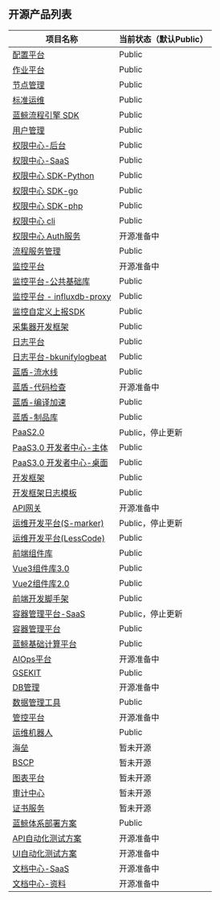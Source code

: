 ## 开源产品列表


|项目名称 |当前状态（默认Public） |
|---|---|
|[配置平台](https://github.com/TencentBlueKing/bk-cmdb) |Public |
|[作业平台](https://github.com/TencentBlueKing/bk-job) |Public |
|[节点管理](https://github.com/TencentBlueKing/bk-nodeman) |Public |
|[标准运维](https://github.com/TencentBlueKing/bk-sops) |Public |
|[蓝鲸流程引擎 SDK](https://github.com/TencentBlueKing/bamboo-engine) |Public |
|[用户管理](https://github.com/TencentBlueKing/bk-user) |Public |
|[权限中心-后台](https://github.com/TencentBlueKing/bk-iam) |Public |
|[权限中心-SaaS](https://github.com/TencentBlueKing/bk-iam-saas) |Public |
|[权限中心 SDK-Python](https://github.com/TencentBlueKing/iam-python-sdk) |Public |
|[权限中心 SDK-go](https://github.com/TencentBlueKing/iam-go-sdk) |Public |
|[权限中心 SDK-php](https://github.com/TencentBlueKing/iam-php-sdk) |Public |
|[权限中心 cli](https://github.com/TencentBlueKing/bk-iam-cli) |Public |
|[权限中心 Auth服务](https://github.com/TencentBlueKing/blueking-auth) |开源准备中 |
|[流程服务管理](https://github.com/TencentBlueKing/bk-itsm) |Public |
|[监控平台](https://github.com/TencentBlueKing/bk-monitor) |开源准备中 |
|[监控平台-公共基础库](https://github.com/TencentBlueKing/bkmonitor-kits ) |Public |
|[监控平台 - influxdb-proxy](https://github.com/TencentBlueKing/influxdb-proxy) |Public |
|[监控自定义上报SDK](https://github.com/TencentBlueKing/bk-monitor-report) |Public |
|[采集器开发框架](https://github.com/TencentBlueKing/collector-go-sdk) |Public |
|[日志平台](https://github.com/TencentBlueKing/bk-log) |Public |
|[日志平台-bkunifylogbeat](https://github.com/TencentBlueKing/bkunifylogbeat) |Public |
|[蓝盾-流水线](https://github.com/TencentBlueKing/bk-ci) |Public |
|[蓝盾-代码检查](https://github.com/TencentBlueKing/bk-codecc) |开源准备中 |
|[蓝盾-编译加速](https://github.com/TencentBlueKing/bk-turbo) |Public |
|[蓝盾-制品库](https://github.com/TencentBlueKing/bk-repo) |Public |
|[PaaS2.0](https://github.com/TencentBlueKing/legacy-bk-paas) |Public，停止更新 |
|[PaaS3.0 开发者中心-主体](https://github.com/TencentBlueKing/blueking-paas) |Public |
|[PaaS3.0 开发者中心-桌面](https://github.com/TencentBlueKing/blueking-console) |Public |
|[开发框架](https://github.com/TencentBlueKing/blueapps) |Public |
|[开发框架日志模板](https://github.com/TencentBlueKing/django-versionlog) |Public |
|[API网关](https://github.com/TencentBlueKing/blueking-apigateway) |开源准备中 |
|[运维开发平台(S-marker)](https://github.com/TencentBlueKing/bk-nocode) |Public，停止更新 |
|[运维开发平台(LessCode)](https://github.com/TencentBlueKing/bk-lesscode) |Public |
|[前端组件库](https://github.com/TencentBlueKing/bkui-vue2 ) |Public |
|[Vue3组件库3.0](https://github.com/TencentBlueKing/bkui-vue3) |Public |
|[Vue2组件库2.0](https://github.com/TencentBlueKing/bkui-vue2) |Public |
|[前端开发脚手架](https://github.com/TencentBlueKing/bkui-cli) |Public |
|[容器管理平台-SaaS](https://github.com/Tencent/bk-bcs-saas) |Public，停止更新 |
|[容器管理平台](https://github.com/TencentBlueKing/bk-bcs) |Public |
|[蓝鲸基础计算平台](https://github.com/Tencent/bk-base) |Public |
|[AIOps平台](https://github.com/TencentBlueKing/bk-base-aiops) |开源准备中 |
|[GSEKIT](https://github.com/TencentBlueKing/bk-process-config-manager) |Public |
|[DB管理](https://github.com/TencentBlueKing/blueking-dbm) |开源准备中 |
|[数据管理工具](https://github.com/TencentBlueKing/bk-dop) |Public |
|[管控平台](https://github.com/TencentBlueKing/bk-gse) |开源准备中 |
|[运维机器人](https://github.com/TencentBlueKing/bk-chatbot) |Public |
|[海垒](https://github.com/TencentBlueKing) |暂未开源 |
|[BSCP](https://github.com/TencentBlueKing) |暂未开源 |
|[图表平台](https://github.com/TencentBlueKing) |暂未开源 |
|[审计中心](https://github.com/TencentBlueKing) |暂未开源 |
|[证书服务](https://github.com/TencentBlueKing) |暂未开源 |
|[蓝鲸体系部署方案](https://github.com/TencentBlueKing/bk-install) |Public |
|[API自动化测试方案](https://github.com/TencentBlueKing/TestCaseList) |开源准备中 |
|[UI自动化测试方案](https://github.com/TencentBlueKing) |开源准备中 |
|[文档中心-SaaS](https://github.com/TencentBlueKing) |开源准备中 |
|[文档中心-资料](https://github.com/TencentBlueKing/support-docs) |开源准备中 |